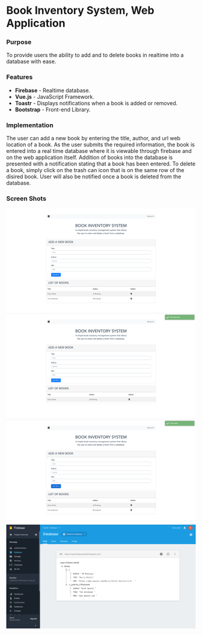 # Book Inventory System, Web Application

### Purpose 
To provide users the ability to add and to delete books in realtime into a database with ease. 


### Features 
- **Firebase** - Realtime database. 
- **Vue.js** - JavaScript Framework.
- **Toastr** - Displays notifications when a book is added or removed. 
- **Bootstrap** - Front-end Library.

### Implementation
The user can add a new book by entering the title, author, and url web location of a book. As the user submits the required information, the book is entered into a real time database where it is viewable through firebase and on the web application itself. Addition of books into the database is presented with a notification stating that a book has been entered. To delete a book, simply click on the trash can icon that is on the same row of the disired book. User will also be notified once a book is deleted from the database. 

### Screen Shots 
  ![BookInventorySystem!](https://github.com/RYin4/BookInventorySystem/blob/master/BIS.png "BookInventorySystem")
    ![BookInventorySystem!](https://github.com/RYin4/BookInventorySystem/blob/master/BIS2.png "BookInventorySystem")
    ![BookInventorySystem!](https://github.com/RYin4/BookInventorySystem/blob/master/BIS3.png "BookInventorySystem")
    ![BookInventorySystem!](https://github.com/RYin4/BookInventorySystem/blob/master/BIS4.png "BookInventorySystem")
